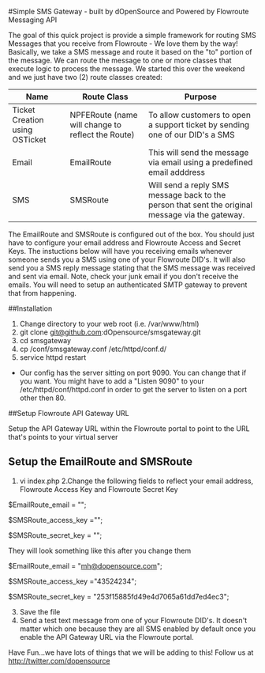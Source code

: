 #Simple SMS Gateway - built by dOpenSource and Powered by Flowroute Messaging API

The goal of this quick project is provide a simple framework for routing SMS Messages that you receive from Flowroute - We love them by the way!  Basically, we take a SMS message and route it based on the "to" portion of the message.  We can route the message to one or more classes that execute logic to process the message.  We started this over the weekend and we just have two (2) route classes created:

|Name | Route Class | Purpose|
|-----|-------------|--------|
Ticket Creation using OSTicket | NPFERoute (name will change to reflect the Route) | To allow customers to open a support ticket by sending one of our DID's a SMS
Email  | EmailRoute | This will send the message via email using a predefined email adddress
SMS  | SMSRoute | Will send a reply SMS message back to the person that sent the original message via the gateway.

The EmailRoute and SMSRoute is configured out of the box.  You should just have to configure your email address and Flowroute Access and Secret Keys.  The instuctions below will have you receiving emails whenever someone sends you a SMS using one of your Flowroute DID's.  It will also send you a SMS reply message stating that the SMS message was received and sent via email.  Note, check your junk email if you don't receive the emails.  You will need to setup an authenticated SMTP gateway to prevent that from happening.  

##Installation

1. Change directory to your web root (i.e. /var/www/html)
2. git clone git@github.com:dOpensource/smsgateway.git
3. cd smsgateway
4. cp /conf/smsgateway.conf /etc/httpd/conf.d/
5. service httpd restart

* Our config has the server sitting on port  9090.  You can change that if you want.  You might have to add a "Listen 9090" to your /etc/httpd/conf/httpd.conf in order to get the server to listen on a port other then 80.


##Setup Flowroute API Gateway URL

Setup the API Gateway URL within the Flowroute portal to point to the URL that's points to your virtual server

## Setup the EmailRoute and SMSRoute 

1. vi index.php
2.Change the following fields to reflect your email address, Flowroute Access Key and Flowroute Secret Key

$EmailRoute_email = "";

$SMSRoute_access_key ="";

$SMSRoute_secret_key = "";

They will look something like this after you change them

$EmailRoute_email = "mh@dopensource.com";

$SMSRoute_access_key ="43524234";

$SMSRoute_secret_key = "253f15885fd49e4d7065a61dd7ed4ec3";

3. Save the file
4. Send a test text message from one of your Flowroute DID's. It doesn't matter which one because they are all SMS enabled by default once you enable the API Gateway URL via the Flowroute portal.

Have Fun...we have lots of things that we will be adding to this!  Follow us at http://twitter.com/dopensource

